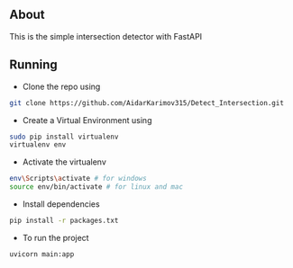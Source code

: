 
## About
This is the simple intersection detector with FastAPI

## Running

- Clone the repo using

```bash
git clone https://github.com/AidarKarimov315/Detect_Intersection.git
```

- Create a Virtual Environment using

```bash
sudo pip install virtualenv
virtualenv env
```

- Activate the virtualenv

```bash
env\Scripts\activate # for windows
source env/bin/activate # for linux and mac
```

- Install dependencies

```bash
pip install -r packages.txt
```

- To run the project

```bash
uvicorn main:app
```